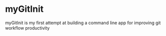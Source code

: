 # myGitInit
myGitInit is my first attempt at building a command line app for improving git workflow productivity  
